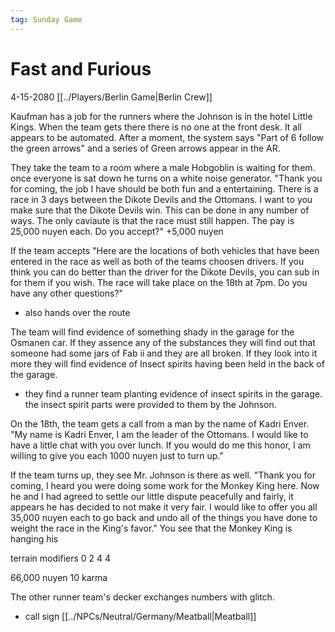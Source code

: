 ```yaml
---
tag: Sunday Game
---
```

# Fast and Furious

4-15-2080
[[../Players/Berlin Game|Berlin Crew]]

Kaufman has a job for the runners where the Johnson is in the hotel Little Kings. When the team gets there there is no one at the front desk. It all appears to be automated. After a moment, the system says "Part of 6 follow the green arrows" and a series of Green arrows appear in the AR.

They take the team to a room where a male Hobgoblin is waiting for them. once everyone is sat down he turns on a white noise generator. "Thank you for coming, the job I have should be both fun and a entertaining. There is a race in 3 days between the Dikote Devils and the Ottomans. I want to you make sure that the Dikote Devils win. This can be done in any number of ways. The only caviaute is that the race must still happen. The pay is 25,000 nuyen each. Do you accept?"
+5,000 nuyen

If the team accepts "Here are the locations of both vehicles that have been entered in the race as well as both of the teams choosen drivers. If you think you can do better than the driver for the Dikote Devils, you can sub in for them if you wish. The race will take place on the 18th at 7pm. Do you have any other questions?"
- also hands over the route

The team will find evidence of something shady in the garage for the Osmanen car. If they assence any of the substances they will find out that someone had some jars of Fab ii and they are all broken. If they look into it more they will find evidence of Insect spirits having been held in the back of the garage. 
- they find a runner team planting evidence of insect spirits in the garage. the insect spirit parts were provided to them by the Johnson.

On the 18th, the team gets a call from a man by the name of Kadri Enver. "My name is Kadri Enver, I am the leader of the Ottomans. I would like to have a little chat with you over lunch. If you would do me this honor, I am willing to give you each 1000 nuyen just to turn up."

If the team turns up, they see Mr. Johnson is there as well. "Thank you for coming, I heard you were doing some work for the Monkey King here. Now he and I had agreed to settle our little dispute peacefully and fairly, it appears he has decided to not make it very fair. I would like to offer you all 35,000 nuyen each to go back and undo all of the things you have done to weight the race in the King's favor." You see that the Monkey King is hanging his

terrain modifiers
0
2
4
4


66,000 nuyen
10 karma

The other runner team's decker exchanges numbers with glitch.
- call sign [[../NPCs/Neutral/Germany/Meatball|Meatball]]